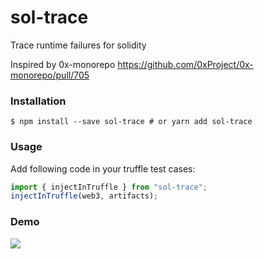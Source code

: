 # sol-trace

Trace runtime failures for solidity

Inspired by 0x-monorepo https://github.com/0xProject/0x-monorepo/pull/705

### Installation

```
$ npm install --save sol-trace # or yarn add sol-trace
```

### Usage

Add following code in your truffle test cases:

```js
import { injectInTruffle } from "sol-trace";
injectInTruffle(web3, artifacts);
```

### Demo

![](https://pbs.twimg.com/media/Df1eA7vWkAEg509.jpg)
